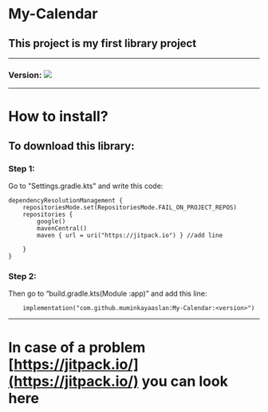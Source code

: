 # My-Calendar
## This project is my first library project
---
### Version: [![](https://jitpack.io/v/muminkayaaslan/My-Calendar.svg)](https://jitpack.io/#muminkayaaslan/My-Calendar)

---
# How to install?
## To download this library:
### Step 1: 
Go to "Settings.gradle.kts" and write this code:
````
dependencyResolutionManagement {
    repositoriesMode.set(RepositoriesMode.FAIL_ON_PROJECT_REPOS)
    repositories {
        google()
        mavenCentral()
        maven { url = uri("https://jitpack.io") } //add line

    }
}
````

### Step 2: 
Then go to “build.gradle.kts(Module :app)” and add this line:
````
    implementation("com.github.muminkayaaslan:My-Calendar:<version>")
````
---
# In case of a problem [https://jitpack.io/](https://jitpack.io/) you can look here
